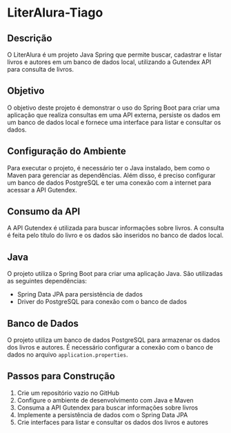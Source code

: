# LiterAlura-Tiago

## Descrição
O LiterAlura é um projeto Java Spring que permite buscar, cadastrar e listar livros e autores em um banco de dados local, utilizando a Gutendex API para consulta de livros.

## Objetivo
O objetivo deste projeto é demonstrar o uso do Spring Boot para criar uma aplicação que realiza consultas em uma API externa, persiste os dados em um banco de dados local e fornece uma interface para listar e consultar os dados.

## Configuração do Ambiente
Para executar o projeto, é necessário ter o Java instalado, bem como o Maven para gerenciar as dependências. Além disso, é preciso configurar um banco de dados PostgreSQL e ter uma conexão com a internet para acessar a API Gutendex.

## Consumo da API
A API Gutendex é utilizada para buscar informações sobre livros. A consulta é feita pelo título do livro e os dados são inseridos no banco de dados local.

## Java
O projeto utiliza o Spring Boot para criar uma aplicação Java. São utilizadas as seguintes dependências:
- Spring Data JPA para persistência de dados
- Driver do PostgreSQL para conexão com o banco de dados

## Banco de Dados
O projeto utiliza um banco de dados PostgreSQL para armazenar os dados dos livros e autores. É necessário configurar a conexão com o banco de dados no arquivo `application.properties`.

## Passos para Construção
1. Crie um repositório vazio no GitHub
2. Configure o ambiente de desenvolvimento com Java e Maven
3. Consuma a API Gutendex para buscar informações sobre livros
4. Implemente a persistência de dados com o Spring Data JPA
5. Crie interfaces para listar e consultar os dados dos livros e autores
